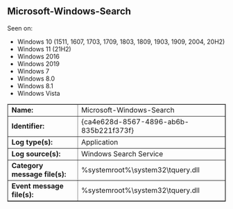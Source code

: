 ## Microsoft-Windows-Search

Seen on:
* Windows 10 (1511, 1607, 1703, 1709, 1803, 1809, 1903, 1909, 2004, 20H2)
* Windows 11 (21H2)
* Windows 2016
* Windows 2019
* Windows 7
* Windows 8.0
* Windows 8.1
* Windows Vista

<table border="1" class="docutils">
  <tbody>
    <tr>
      <td><b>Name:</b></td>
      <td>Microsoft-Windows-Search</td>
    </tr>
    <tr>
      <td><b>Identifier:</b></td>
      <td>{ca4e628d-8567-4896-ab6b-835b221f373f}</td>
    </tr>
    <tr>
      <td><b>Log type(s):</b></td>
      <td>Application</td>
    </tr>
    <tr>
      <td><b>Log source(s):</b></td>
      <td>Windows Search Service</td>
    </tr>
    <tr>
      <td><b>Category message file(s):</b></td>
      <td>%systemroot%\system32\tquery.dll</td>
    </tr>
    <tr>
      <td><b>Event message file(s):</b></td>
      <td>%systemroot%\system32\tquery.dll</td>
    </tr>
  </tbody>
</table>

&nbsp;

